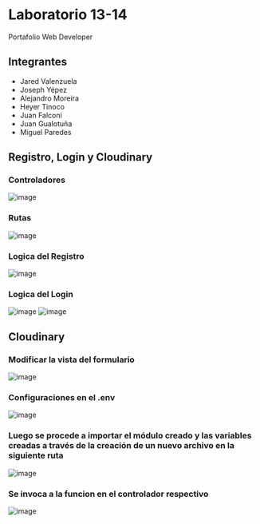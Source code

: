 # Laboratorio 13-14
Portafolio Web Developer
## Integrantes
* Jared Valenzuela
* Joseph Yépez
* Alejandro Moreira
* Heyer Tinoco
* Juan Falconi
* Juan Gualotuña
* Miguel Paredes
## Registro, Login y Cloudinary
### Controladores 
![image](https://github.com/juandiego252/Taller---Clase-13---14/assets/102696740/7c79169e-4aaa-424e-aa0e-cf12120b7dd0)
### Rutas
![image](https://github.com/juandiego252/Taller---Clase-13---14/assets/102696740/2c11caa7-6799-40d7-b5ed-df700c01dda2)
### Logica del Registro
![image](https://github.com/juandiego252/Taller---Clase-13---14/assets/102696740/9e1babc4-4985-4684-b003-01c6cb1eaf7f)
### Logica del Login
![image](https://github.com/juandiego252/Taller---Clase-13---14/assets/102696740/f121760e-23ee-4371-95ed-f5e0a51b0d26)
![image](https://github.com/juandiego252/Taller---Clase-13---14/assets/102696740/046aa006-b030-4d65-9caa-ea505b1e4775)
## Cloudinary
### Modificar la vista del formulario
![image](https://github.com/juandiego252/Taller---Clase-13---14/assets/102696740/da145110-8c84-43d0-84d8-a297111a7f36)
### Configuraciones en el .env
![image](https://github.com/juandiego252/Taller---Clase-13---14/assets/102696740/3008bd73-9962-4a26-8db0-894e838b606b)
### Luego se procede a importar el módulo creado y las variables creadas a través de la creación de un nuevo archivo en la siguiente ruta
![image](https://github.com/juandiego252/Taller---Clase-13---14/assets/102696740/5e5dda30-25a7-4627-91c2-92ee52db4ed8)
### Se invoca a la funcion en el controlador respectivo
![image](https://github.com/juandiego252/Taller---Clase-13---14/assets/102696740/82c38843-04c5-4cd9-b7fb-7c028655a684)









